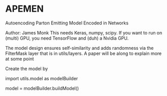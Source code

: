 # APEMEN
Autoencoding Parton Emitting Model Encoded in Networks

Author: James Monk
This needs Keras, numpy, scipy.  If you want to run on (multi) GPU, you need TensorFlow and (duh) a Nvidia GPU.

The model design ensures self-similarity and adds randomness via the FilterMask layer that is in utils/layers.  A paper will be along to explain more at some point

Create the model by

import utils.model as modelBuilder

model = modelBuilder.buildModel()



